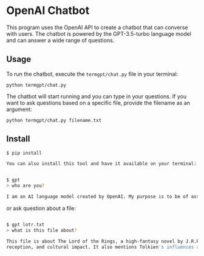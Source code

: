 # OpenAI Chatbot

This program uses the OpenAI API to create a chatbot that can converse with users. The chatbot is powered by the GPT-3.5-turbo language model and can answer a wide range of questions.

## Usage

To run the chatbot, execute the `termgpt/chat.py` file in your terminal:

```
python termgpt/chat.py
```

The chatbot will start running and you can type in your questions. If you want to ask questions based on a specific file, provide the filename as an argument:

```
python termgpt/chat.py filename.txt
```


## Install
```bash
$ pip install 

You can also install this tool and have it available on your terminal:
```

```bash

$ gpt 
> who are you?

I am an AI language model created by OpenAI. My purpose is to be of assistance and respond to your queries to the best of my abilities.
```

or ask question about a file:

```bash

$ gpt lotr.txt
> what is this file about?

This file is about The Lord of the Rings, a high-fantasy novel by J.R.R. Tolkien. It describes the plot, characters, and setting of the book, as well as its publication history, critical 
reception, and cultural impact. It also mentions Tolkien's influences and the numerous adaptations and derivative works that the novel has inspired.
```

